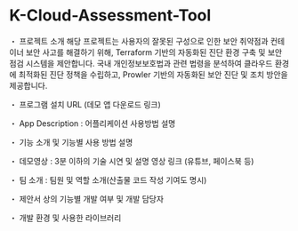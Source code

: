 # K-Cloud-Assessment-Tool

  ・ 프로젝트 소개
해당 프로젝트는 사용자의 잘못된 구성으로 인한 보안 취약점과 컨테이너 보안 사고를 해결하기 위해, Terraform 기반의 자동화된 진단 환경 구축 및 보안 점검 시스템을 제안합니다. 국내 개인정보보호법과 관련 법령을 분석하여 클라우드 환경에 최적화된 진단 정책을 수립하고, Prowler 기반의 자동화된 보안 진단 및 조치 방안을 제공합니다.

  ・ 프로그램 설치 URL (데모 앱 다운로드 링크)
  
  ・ App Description : 어플리케이션 사용방법 설명
  
  ・ 기능 소개 및 기능별 사용 방법 설명
  
  ・ 데모영상 : 3분 이하의 기술 시연 및 설명 영상 링크 (유튜브, 페이스북 등)
  
  ・ 팀 소개 : 팀원 및 역할 소개(산출물 코드 작성 기여도 명시)
  
  ・ 제안서 상의 기능별 개발 여부 및 개발 담당자
  
  ・ 개발 환경 및 사용한 라이브러리
